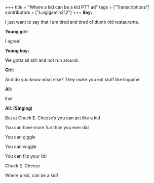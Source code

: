 +++
title = "Where a kid can be a kid PTT ad"
tags = ["Transcriptions"]
contributors = ["Luigigamin212"]
+++
**Boy:**

I just want to say that I am tired and tired of dumb old restaurants.

**Young girl:**

I agree!

**Young boy:**

We gotta sit still and not run around. 

**Girl:**

And do you know what else? They make you eat stuff like linguine! 

**All:**

Ew! 

**All: (Singing)**

But at Chuck E. Cheese’s you can act like a kid

You can have more fun than you ever did

You can giggle  

You can wiggle 

You can flip your lid!

Chuck E. Cheese

Where a kid, can be a kid! 
